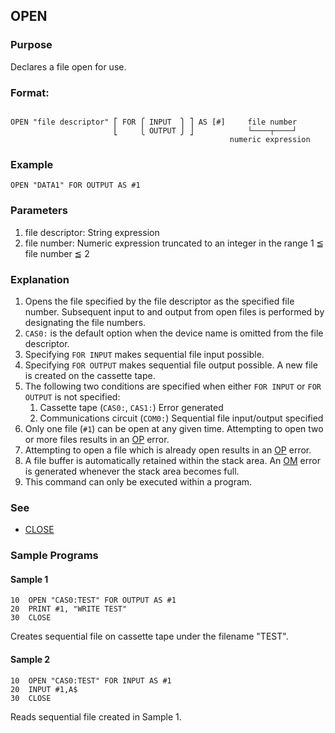 ## OPEN

### Purpose
Declares a file open for use.

### Format:
```basic

OPEN "file descriptor" ⎡ FOR ⎧ INPUT  ⎫ ⎤ AS [#]     file number
                       ⎣     ⎩ OUTPUT ⎭ ⎦            └────┬────┘
                                                 numeric expression
```

### Example
```basic
OPEN "DATA1" FOR OUTPUT AS #1
```

### Parameters
1. file descriptor: String expression
2. file number: Numeric expression truncated to an integer in the range 1 ≦ file number ≦ 2

### Explanation
1. Opens the file specified by the file descriptor as the specified file number. 
Subsequent input to and output from open files is performed by designating the file numbers.
2. `CAS0:` is the default option when the device name is omitted from the file descriptor.
3. Specifying `FOR INPUT` makes sequential file input possible.
4. Specifying `FOR OUTPUT` makes sequential file output possible. A new file is created on the cassette tape.
5. The following two conditions are specified when either `FOR INPUT` or `FOR OUTPUT` is not specified:
   1. Cassette tape (`CAS0:`, `CAS1:`)
      Error generated
   2. Communications circuit (`COM0:`)
      Sequential file input/output specified
6. Only one file (`#1`) can be open at any given time. Attempting to open two or more files results in an [OP](../errors/OP.md) error.
7. Attempting to open a file which is already open results in an [OP](../errors/OP.md) error.
8. A file buffer is automatically retained within the stack area. An [OM](../errors#OM-error) error is generated whenever the stack area becomes full.
9. This command can only be executed within a program.

### See
 - [CLOSE](CLOSE.md)

### Sample Programs

#### Sample 1
```basic
10  OPEN "CAS0:TEST" FOR OUTPUT AS #1
20  PRINT #1, "WRITE TEST"
30  CLOSE
```

Creates sequential file on cassette tape under the filename "TEST".

#### Sample 2
```basic
10  OPEN "CAS0:TEST" FOR INPUT AS #1
20  INPUT #1,A$
30  CLOSE
```

Reads sequential file created in Sample 1.

